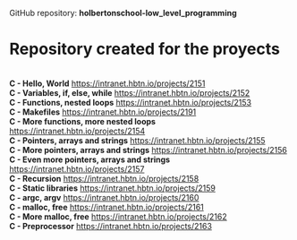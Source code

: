 GitHub repository: **holbertonschool-low_level_programming**
<br>
# Repository created for the proyects<br>
<br>   **C - Hello, World** https://intranet.hbtn.io/projects/2151
<br>   **C - Variables, if, else, while** https://intranet.hbtn.io/projects/2152
<br>   **C - Functions, nested loops** https://intranet.hbtn.io/projects/2153
<br>   **C - Makefiles** https://intranet.hbtn.io/projects/2191
<br>   **C - More functions, more nested loops** https://intranet.hbtn.io/projects/2154
<br>   **C - Pointers, arrays and strings** https://intranet.hbtn.io/projects/2155
<br>   **C - More pointers, arrays and strings** https://intranet.hbtn.io/projects/2156
<br>   **C - Even more pointers, arrays and strings** https://intranet.hbtn.io/projects/2157
<br>   **C - Recursion** https://intranet.hbtn.io/projects/2158
<br>   **C - Static libraries** https://intranet.hbtn.io/projects/2159
<br>   **C - argc, argv** https://intranet.hbtn.io/projects/2160
<br>   **C - malloc, free** https://intranet.hbtn.io/projects/2161
<br>   **C - More malloc, free** https://intranet.hbtn.io/projects/2162
<br>   **C - Preprocessor** https://intranet.hbtn.io/projects/2163
<br>
